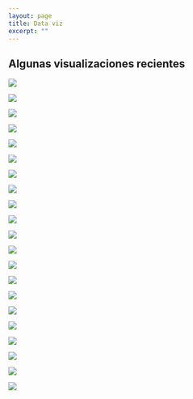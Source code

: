 ```yaml
---
layout: page
title: Data viz
excerpt: ""
---
```


## Algunas visualizaciones recientes 

![](images/edad_dist.png)

![](images/tiles_pol.png)

![](images/plot_1.png)

![](images/ev.png)

![](images/replies_retweets_net.png)

![](images/ima2.png)

![](images/ima5.png)

![](images/ima6.png)

![](images/ima1.png)

![](images/ima11.png)

![](images/ima10.png)

![](images/ima12.png)

![](images/ima14.png)

![](images/ani1.gif)

![](images/ani8.gif)

![](images/ima13.png)

![](images/ima4.png)

![](images/ima7.png)

![](images/inicio.png)

![](images/ima8.jpg)

![](images/ima9.png)
